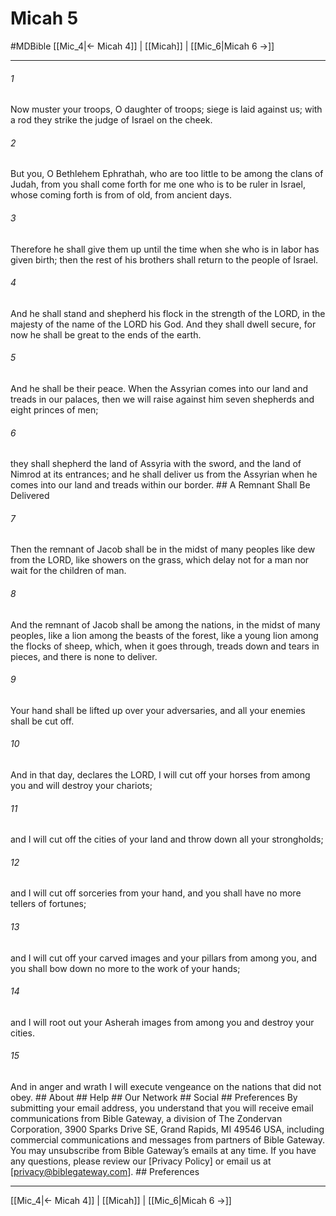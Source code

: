 # Micah 5
#MDBible
[[Mic_4|← Micah 4]] | [[Micah]] | [[Mic_6|Micah 6 →]]

***


###### 1 
Now muster your troops, O daughter of troops; siege is laid against us; with a rod they strike the judge of Israel on the cheek. 

###### 2 
But you, O Bethlehem Ephrathah, who are too little to be among the clans of Judah, from you shall come forth for me one who is to be ruler in Israel, whose coming forth is from of old, from ancient days. 

###### 3 
Therefore he shall give them up until the time when she who is in labor has given birth; then the rest of his brothers shall return to the people of Israel. 

###### 4 
And he shall stand and shepherd his flock in the strength of the LORD, in the majesty of the name of the LORD his God. And they shall dwell secure, for now he shall be great to the ends of the earth. 

###### 5 
And he shall be their peace. When the Assyrian comes into our land and treads in our palaces, then we will raise against him seven shepherds and eight princes of men; 

###### 6 
they shall shepherd the land of Assyria with the sword, and the land of Nimrod at its entrances; and he shall deliver us from the Assyrian when he comes into our land and treads within our border. ## A Remnant Shall Be Delivered 

###### 7 
Then the remnant of Jacob shall be in the midst of many peoples like dew from the LORD, like showers on the grass, which delay not for a man nor wait for the children of man. 

###### 8 
And the remnant of Jacob shall be among the nations, in the midst of many peoples, like a lion among the beasts of the forest, like a young lion among the flocks of sheep, which, when it goes through, treads down and tears in pieces, and there is none to deliver. 

###### 9 
Your hand shall be lifted up over your adversaries, and all your enemies shall be cut off. 

###### 10 
And in that day, declares the LORD, I will cut off your horses from among you and will destroy your chariots; 

###### 11 
and I will cut off the cities of your land and throw down all your strongholds; 

###### 12 
and I will cut off sorceries from your hand, and you shall have no more tellers of fortunes; 

###### 13 
and I will cut off your carved images and your pillars from among you, and you shall bow down no more to the work of your hands; 

###### 14 
and I will root out your Asherah images from among you and destroy your cities. 

###### 15 
And in anger and wrath I will execute vengeance on the nations that did not obey. ## About ## Help ## Our Network ## Social ## Preferences By submitting your email address, you understand that you will receive email communications from Bible Gateway, a division of The Zondervan Corporation, 3900 Sparks Drive SE, Grand Rapids, MI 49546 USA, including commercial communications and messages from partners of Bible Gateway. You may unsubscribe from Bible Gateway&rsquo;s emails at any time. If you have any questions, please review our [Privacy Policy] or email us at [privacy@biblegateway.com]. ## Preferences

***

[[Mic_4|← Micah 4]] | [[Micah]] | [[Mic_6|Micah 6 →]]
